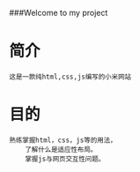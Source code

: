 ###Welcome to my project
# 简介
	这是一款纯html,css,js编写的小米网站
# 目的
	熟练掌握html，css，js等的用法，
        了解什么是适应性布局。
        掌握js与网页交互性问题。        	